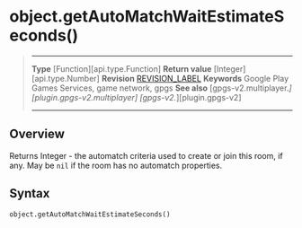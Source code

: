 # object.getAutoMatchWaitEstimateSeconds()

> --------------------- ------------------------------------------------------------------------------------------
> __Type__              [Function][api.type.Function]
> __Return value__      [Integer][api.type.Number]
> __Revision__          [REVISION_LABEL](REVISION_URL)
> __Keywords__          Google Play Games Services, game network, gpgs
> __See also__          [gpgs-v2.multiplayer.*][plugin.gpgs-v2.multiplayer]
>                       [gpgs-v2.*][plugin.gpgs-v2]
> --------------------- ------------------------------------------------------------------------------------------

## Overview

Returns Integer - the automatch criteria used to create or join this room, if any. May be `nil` if the room has no automatch properties.

## Syntax

	object.getAutoMatchWaitEstimateSeconds()